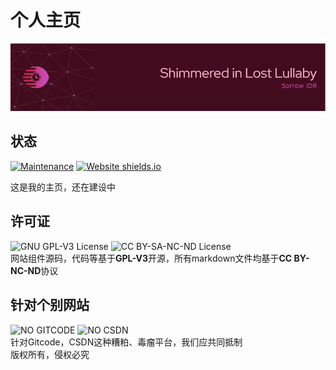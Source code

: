 # 个人主页  
![HeadIMG](/HEAD.png)
## 状态
[![Maintenance](https://img.shields.io/badge/Maintained%3F-yes-green.svg?style=flat-square)](https://sorrow-scarlet.github.io/)
[![Website shields.io](https://img.shields.io/website-up-down-green-red/http/shields.io.svg?style=flat-square)](https://sorrow-scarlet.github.io/)

这是我的主页，还在建设中


## 许可证
![GNU GPL-V3 License](https://img.shields.io/badge/源码%20license-GNU%20GPL%20v3-brightgreen.svg?style=flat-square)
![CC BY-SA-NC-ND License](https://img.shields.io/badge/文章%20license-CC%20BY--NC--ND%204.0-red.svg?style=flat-square)  
网站组件源码，代码等基于**GPL-V3**开源，所有markdown文件均基于**CC BY-NC-ND**协议

## 针对个别网站
![NO GITCODE](https://img.shields.io/badge/NO-Gitcode-red.svg?style=flat-square)
![NO CSDN](https://img.shields.io/badge/NO-CSDN-red.svg?style=flat-square)  
针对Gitcode，CSDN这种糟粕、毒瘤平台，我们应共同抵制  
版权所有，侵权必究